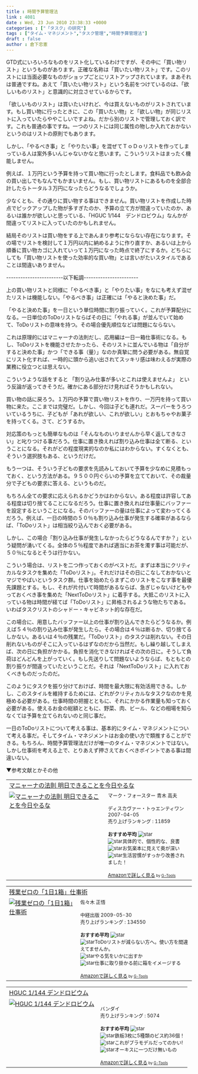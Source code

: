 ```yaml
---
title : 時間予算管理法
link : 4081
date : Wed, 23 Jun 2010 23:38:33 +0000
categories : ["「タスク」の研究"]
tags : ["タイム・マネジメント","タスク管理","時間予算管理法"]
draft : false
author : 倉下忠憲
---
```


GTD式にいろいろなものをリスト化しているわけですが、その中に「買い物リスト」というものがあります。正確な名称は「買いたい物リスト」です。このリストには当面必要なものがショップごとにリストアップされています。まあそれは普通ですね。あえて「買いたい物リスト」という名前をつけているのは、「欲しいものリスト」と意識的に対立させているからです。

「欲しいものリスト」は買いたいけれど、今は買えないものがリストされています。もし買い物に行ったときに、この「買いたい物」と「欲しい物」が同じリストに入っていたらややこしいですよね。だから別のリストで管理しておく訳です。これも普通の事ですね。一つのリストには同じ属性の物しか入れておかないというのはリストの原則でもあります。

しかし、「やるべき事」と「やりたい事」を混ぜてＴｏＤｏリストを作ってしまっている人は案外多いんじゃないかなと思います。こういうリストはまったく機能しません。

例えば、１万円という予算を持って買い物に行ったとします。食料品でも飲み会の買い出しでもなんでもかまいません。もし、買い物リストにあるものを全部合計したらトータル３万円になったらどうなるでしょうか。

少なくとも、その通りに買い物する事はできません。買い物リストを作成した時点でピックアップした物が多すぎたのか、予算の立て方が間違っていたのか、あるいは誰かが欲しいと思っている、「HGUC 1/144　デンドロビウム」なんかが間違ってリストに入っていたのかもしれません。

結局そのリストは買い物をする上であんまり参考にならない存在になります。その場でリストを検討して１万円以内に納めるように作り直すか、あるいは上から順番に買い物カゴに入れていって１万円になった時点で終了にするか。どちらにしても「買い物リストを使った効率的な買い物」とは言いがたいスタイルであることは間違いありません。


------------------------以下転調-----------------------


上の買い物リストと同様に「やるべき事」と「やりたい事」をなにも考えず混ぜたリストは機能しない。「やるべき事」は正確には「やると決めた事」だ。

「やると決めた事」を一日という単位時間に割り振っていく。これが予算配分になる。一日単位のToDoリストならばその日に「やれる事」が並んでいて始めて、ToDoリストの意味を持つ。その場合優先順位などは問題にならない。

これは原理的にはマニャーナの法則だし、応用編は一日一箱仕事術になる。もし、ToDoリストを機能させたかったら、そのリストに並んでいる物は「自分がすると決めた事」かつ「できる事（量）」なのか真摯に問う必要がある。無自覚にリスト化すれば、一時的に頭から追い出されてスッキリ感は味わえるが実際の業務に役立つとは思えない。

こういうような話をすると
「割り込み仕事が多いとこれは使えませんよ」
という反論が返ってきそうだ。確かにある部分だけ見ればそうかもしれない。

買い物の話に戻ろう。１万円の予算で買い物リストを作り、一万円を持って買い物に来た。ここまでは完璧だ。しかし、今回は子ども連れだ。スーパーをうろついているうちに、子どもが「あれが欲しい、これが欲しい」とおもちゃやお菓子を持ってくる。さて、どうするか。

対応策のもっとも簡単なものは「そんなものいりませんから早く返してきなさい」と叱りつける事だろう。仕事に置き換えれば割り込み仕事は全て断る、ということになる。それがどの程度現実的なのか私にはわからない。すくなくとも、そういう選択肢もある、というだけだ。

もう一つは、そういう子どもの要求を先読みしておいて予算を少なめに見積もっておく、という方法がある。９５００円ぐらいの予算を立てておいて、その裁量分で子どもの要求に答える、というものだ。

もちろん全ての要求に応えられるかどうかはわからない。ある程度は許容してある程度は切り捨てることになるだろう。仕事に置き換えれば仕事量にバッファーを設定するということになる。そのバッファーの量は仕事によって変わってくるだろう。例えば、一日の時間の５０％も割り込み仕事が発生する確率があるならば、「ToDoリスト」は相当絞り込んでおく必要がある。

しかし、この場合「割り込み仕事が発生しなかったらどうなるんですか？」という疑問が湧いてくる。全体の５％程度であれば適当にお茶を濁す事は可能だが、５０％になるとそうは行かない。

こういう場合は、リストを二つ作っておくのがベストだ。まずは本当にクリティカルなタスクを集めた「ToDoリスト」。それだけはその日にこなしておかないとマジでやばいというタスク群。仕事を始めたらまずこのリストをこなす事を最優先課題とする。もし、それが片付いて時間があるならば、急ぎじゃないけどもやっておくべき事を集めた「NextToDoリスト」に着手する。大抵このリストに入っている物は時間が経てば「ToDoリスト」に昇格されるような物たちである。いわばタスクリストのシャドー・キャビネット的な存在だ。

この場合に、用意したバッファー以上の仕事が割り込んできたらどうなるか。例えば５４％の割り込み仕事が発生したら。その場合は４％は断るか、切り捨てるしかない。あるいは４％の残業だ。「ToDoリスト」のタスクは削れない。その日削れないものがそこに入っているはずなのだから当然だ。もし繰り越してしまえば、次の日に負担がかかる。負担を消化できなければその次の日に。そうして負荷はどんどんを上がっていく。もし先送りして問題ないようならば、もともとの割り振りが間違っていたということだ。それは「NextToDoリスト」に入れておくべきものだったのだ。

このようにタスクを振り分けておけば、時間を最大限に有効活用できる。しかし、このスタイルを維持するためには、どれがクリティカルなタスクなのかを見極める必要がある。仕事時間の把握とともに、それにかかる作業量も知っておく必要がある。使えるお金の総額とともに、野菜、肉、ビール、などの相場を知らなくては予算を立てられないのと同じ事だ。

一日のToDoリストについて考える事は、基本的にタイム・マネジメントについて考える事だ。そしてタイム・マネジメントはお金の使い方で類推することができる。もちろん、時間予算管理法だけが唯一のタイム・マネジメントではない。しかし仕事術を考える上で、とりあえず押さえておくべきポイントである事は間違いない。

▼参考文献とかその他
<table  border="0" cellpadding="5"><tr><td colspan="2"><a href="http://www.amazon.co.jp/%E3%83%9E%E3%83%8B%E3%83%A3%E3%83%BC%E3%83%8A%E3%81%AE%E6%B3%95%E5%89%87-%E6%98%8E%E6%97%A5%E3%81%A7%E3%81%8D%E3%82%8B%E3%81%93%E3%81%A8%E3%82%92%E4%BB%8A%E6%97%A5%E3%82%84%E3%82%8B%E3%81%AA-%E3%83%9E%E3%83%BC%E3%82%AF%E3%83%BB%E3%83%95%E3%82%A9%E3%83%BC%E3%82%B9%E3%82%BF%E3%83%BC/dp/4887595425%3FSubscriptionId%3D15SMZCTB9V8NGR2TW082%26tag%3Drashita1000-22%26linkCode%3Dxm2%26camp%3D2025%26creative%3D165953%26creativeASIN%3D4887595425" target="_top">マニャーナの法則 明日できることを今日やるな</a><img src="http://www.assoc-amazon.jp/e/ir?t=rashita1000-22&l=ur2&o=9" width="1" height="1" style="border: none;" alt="" /></td></tr><tr><td valign="top"><a href="http://www.amazon.co.jp/%E3%83%9E%E3%83%8B%E3%83%A3%E3%83%BC%E3%83%8A%E3%81%AE%E6%B3%95%E5%89%87-%E6%98%8E%E6%97%A5%E3%81%A7%E3%81%8D%E3%82%8B%E3%81%93%E3%81%A8%E3%82%92%E4%BB%8A%E6%97%A5%E3%82%84%E3%82%8B%E3%81%AA-%E3%83%9E%E3%83%BC%E3%82%AF%E3%83%BB%E3%83%95%E3%82%A9%E3%83%BC%E3%82%B9%E3%82%BF%E3%83%BC/dp/4887595425%3FSubscriptionId%3D15SMZCTB9V8NGR2TW082%26tag%3Drashita1000-22%26linkCode%3Dxm2%26camp%3D2025%26creative%3D165953%26creativeASIN%3D4887595425" target="_top"><img src="http://ecx.images-amazon.com/images/I/51HYssPJAvL._SL160_.jpg" border="0" alt="マニャーナの法則 明日できることを今日やるな" /></a></td><td valign="top"><font size="-1">マーク・フォースター 青木 高夫 <br /><br />ディスカヴァー・トゥエンティワン  2007-04-05<br />売り上げランキング : 11859<br /><br /><strong>おすすめ平均  </strong><img src="http://g-images.amazon.com/images/G/01/detail/stars-5-0.gif" alt="star" /><br /><img src="http://g-images.amazon.com/images/G/01/detail/stars-5-0.gif" alt="star" />具体的で、個性的な、良書<br /><img src="http://g-images.amazon.com/images/G/01/detail/stars-5-0.gif" alt="star" />お気楽本に見えて奥が深い<br /><img src="http://g-images.amazon.com/images/G/01/detail/stars-5-0.gif" alt="star" />生活習慣がすっかり改善されました！<br /><br /><a href="http://www.amazon.co.jp/%E3%83%9E%E3%83%8B%E3%83%A3%E3%83%BC%E3%83%8A%E3%81%AE%E6%B3%95%E5%89%87-%E6%98%8E%E6%97%A5%E3%81%A7%E3%81%8D%E3%82%8B%E3%81%93%E3%81%A8%E3%82%92%E4%BB%8A%E6%97%A5%E3%82%84%E3%82%8B%E3%81%AA-%E3%83%9E%E3%83%BC%E3%82%AF%E3%83%BB%E3%83%95%E3%82%A9%E3%83%BC%E3%82%B9%E3%82%BF%E3%83%BC/dp/4887595425%3FSubscriptionId%3D15SMZCTB9V8NGR2TW082%26tag%3Drashita1000-22%26linkCode%3Dxm2%26camp%3D2025%26creative%3D165953%26creativeASIN%3D4887595425" target="_top">Amazonで詳しく見る</a></font><font size="-2"> by <a href="http://www.goodpic.com/mt/aws/index.html" >G-Tools</a></font></td></tr></table>

<table  border="0" cellpadding="5"><tr><td colspan="2"><a href="http://www.amazon.co.jp/%E6%AE%8B%E6%A5%AD%E3%82%BC%E3%83%AD%E3%81%AE%E3%80%8C1%E6%97%A51%E7%AE%B1%E3%80%8D%E4%BB%95%E4%BA%8B%E8%A1%93-%E4%BD%90%E3%80%85%E6%9C%A8-%E6%AD%A3%E6%82%9F/dp/480613287X%3FSubscriptionId%3D15SMZCTB9V8NGR2TW082%26tag%3Drashita1000-22%26linkCode%3Dxm2%26camp%3D2025%26creative%3D165953%26creativeASIN%3D480613287X" target="_top">残業ゼロの「1日1箱」仕事術</a><img src="http://www.assoc-amazon.jp/e/ir?t=rashita1000-22&l=ur2&o=9" width="1" height="1" style="border: none;" alt="" /></td></tr><tr><td valign="top"><a href="http://www.amazon.co.jp/%E6%AE%8B%E6%A5%AD%E3%82%BC%E3%83%AD%E3%81%AE%E3%80%8C1%E6%97%A51%E7%AE%B1%E3%80%8D%E4%BB%95%E4%BA%8B%E8%A1%93-%E4%BD%90%E3%80%85%E6%9C%A8-%E6%AD%A3%E6%82%9F/dp/480613287X%3FSubscriptionId%3D15SMZCTB9V8NGR2TW082%26tag%3Drashita1000-22%26linkCode%3Dxm2%26camp%3D2025%26creative%3D165953%26creativeASIN%3D480613287X" target="_top"><img src="http://ecx.images-amazon.com/images/I/51fbeDz-kUL._SL160_.jpg" border="0" alt="残業ゼロの「1日1箱」仕事術" /></a></td><td valign="top"><font size="-1">佐々木 正悟 <br /><br />中経出版  2009-05-30<br />売り上げランキング : 134550<br /><br /><strong>おすすめ平均  </strong><img src="http://g-images.amazon.com/images/G/01/detail/stars-4-5.gif" alt="star" /><br /><img src="http://g-images.amazon.com/images/G/01/detail/stars-4-0.gif" alt="star" />ToDoリストが減らない方へ。使い方を間違えてませんか。<br /><img src="http://g-images.amazon.com/images/G/01/detail/stars-4-0.gif" alt="star" />やる気をいかに出すか<br /><img src="http://g-images.amazon.com/images/G/01/detail/stars-5-0.gif" alt="star" />仕事に取り掛かる前に箱をイメージする<br /><br /><a href="http://www.amazon.co.jp/%E6%AE%8B%E6%A5%AD%E3%82%BC%E3%83%AD%E3%81%AE%E3%80%8C1%E6%97%A51%E7%AE%B1%E3%80%8D%E4%BB%95%E4%BA%8B%E8%A1%93-%E4%BD%90%E3%80%85%E6%9C%A8-%E6%AD%A3%E6%82%9F/dp/480613287X%3FSubscriptionId%3D15SMZCTB9V8NGR2TW082%26tag%3Drashita1000-22%26linkCode%3Dxm2%26camp%3D2025%26creative%3D165953%26creativeASIN%3D480613287X" target="_top">Amazonで詳しく見る</a></font><font size="-2"> by <a href="http://www.goodpic.com/mt/aws/index.html" >G-Tools</a></font></td></tr></table>

<table  border="0" cellpadding="5"><tr><td colspan="2"><a href="http://www.amazon.co.jp/%E3%83%90%E3%83%B3%E3%83%80%E3%82%A4-HGUC-1-144-%E3%83%87%E3%83%B3%E3%83%89%E3%83%AD%E3%83%93%E3%82%A6%E3%83%A0/dp/B00030EU9Y%3FSubscriptionId%3D15SMZCTB9V8NGR2TW082%26tag%3Drashita1000-22%26linkCode%3Dxm2%26camp%3D2025%26creative%3D165953%26creativeASIN%3DB00030EU9Y" target="_top">HGUC 1/144 デンドロビウム</a><img src="http://www.assoc-amazon.jp/e/ir?t=rashita1000-22&l=ur2&o=9" width="1" height="1" style="border: none;" alt="" /></td></tr><tr><td valign="top"><a href="http://www.amazon.co.jp/%E3%83%90%E3%83%B3%E3%83%80%E3%82%A4-HGUC-1-144-%E3%83%87%E3%83%B3%E3%83%89%E3%83%AD%E3%83%93%E3%82%A6%E3%83%A0/dp/B00030EU9Y%3FSubscriptionId%3D15SMZCTB9V8NGR2TW082%26tag%3Drashita1000-22%26linkCode%3Dxm2%26camp%3D2025%26creative%3D165953%26creativeASIN%3DB00030EU9Y" target="_top"><img src="http://ecx.images-amazon.com/images/I/51MC30MB2HL._SL160_.jpg" border="0" alt="HGUC 1/144 デンドロビウム" /></a></td><td valign="top"><font size="-1"><br />バンダイ  <br />売り上げランキング : 5074<br /><br /><strong>おすすめ平均  </strong><img src="http://g-images.amazon.com/images/G/01/detail/stars-4-5.gif" alt="star" /><br /><img src="http://g-images.amazon.com/images/G/01/detail/stars-4-0.gif" alt="star" />鉄板3枚に5種類のビス約36個！<br /><img src="http://g-images.amazon.com/images/G/01/detail/stars-4-0.gif" alt="star" />これがプラモデルだってのかい!<br /><img src="http://g-images.amazon.com/images/G/01/detail/stars-5-0.gif" alt="star" />オーキスに一つだけ無いもの<br /><br /><a href="http://www.amazon.co.jp/%E3%83%90%E3%83%B3%E3%83%80%E3%82%A4-HGUC-1-144-%E3%83%87%E3%83%B3%E3%83%89%E3%83%AD%E3%83%93%E3%82%A6%E3%83%A0/dp/B00030EU9Y%3FSubscriptionId%3D15SMZCTB9V8NGR2TW082%26tag%3Drashita1000-22%26linkCode%3Dxm2%26camp%3D2025%26creative%3D165953%26creativeASIN%3DB00030EU9Y" target="_top">Amazonで詳しく見る</a></font><font size="-2"> by <a href="http://www.goodpic.com/mt/aws/index.html" >G-Tools</a></font></td></tr></table>
